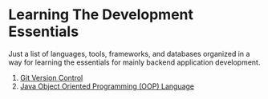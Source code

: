 # Learning The Development Essentials
Just a list of languages, tools, frameworks, and databases organized in a  
way for learning the essentials for mainly backend application development.

1. [Git Version Control](./_docs/git-version-control.md)
2. [Java Object Oriented Programming (OOP) Language](./_docs/java-oop-language.md)

